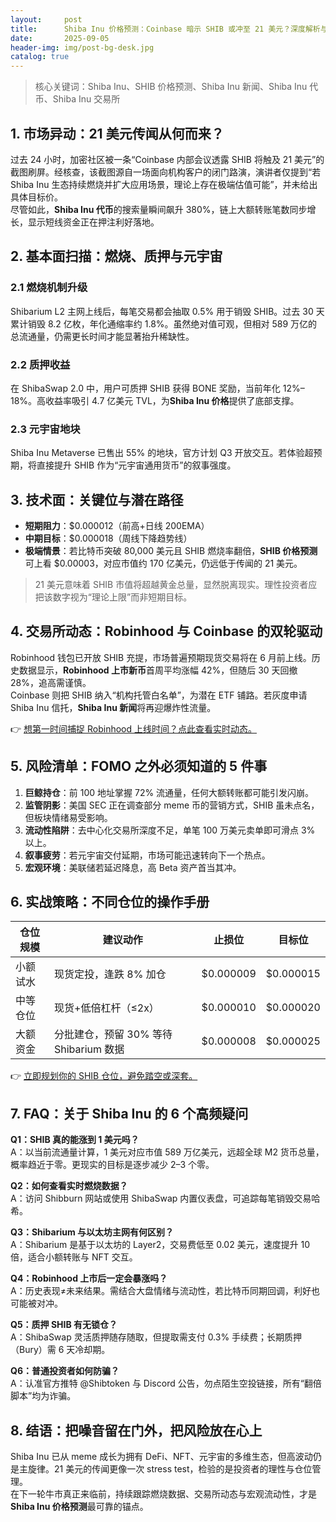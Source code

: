 ```yaml
---
layout:     post
title:      Shiba Inu 价格预测：Coinbase 暗示 SHIB 或冲至 21 美元？深度解析与风险指南
date:       2025-09-05
header-img: img/post-bg-desk.jpg
catalog: true
---
```


> 核心关键词：Shiba Inu、SHIB 价格预测、Shiba Inu 新闻、Shiba Inu 代币、Shiba Inu 交易所

## 1. 市场异动：21 美元传闻从何而来？

过去 24 小时，加密社区被一条“Coinbase 内部会议透露 SHIB 将触及 21 美元”的截图刷屏。经核查，该截图源自一场面向机构客户的闭门路演，演讲者仅提到“若 Shiba Inu 生态持续燃烧并扩大应用场景，理论上存在极端估值可能”，并未给出具体目标价。  
尽管如此，**Shiba Inu 代币**的搜索量瞬间飙升 380%，链上大额转账笔数同步增长，显示短线资金正在押注利好落地。

## 2. 基本面扫描：燃烧、质押与元宇宙

### 2.1 燃烧机制升级  
Shibarium L2 主网上线后，每笔交易都会抽取 0.5% 用于销毁 SHIB。过去 30 天累计销毁 8.2 亿枚，年化通缩率约 1.8%。虽然绝对值可观，但相对 589 万亿的总流通量，仍需更长时间才能显著抬升稀缺性。

### 2.2 质押收益  
在 ShibaSwap 2.0 中，用户可质押 SHIB 获得 BONE 奖励，当前年化 12%–18%。高收益率吸引 4.7 亿美元 TVL，为**Shiba Inu 价格**提供了底部支撑。

### 2.3 元宇宙地块  
Shiba Inu Metaverse 已售出 55% 的地块，官方计划 Q3 开放交互。若体验超预期，将直接提升 SHIB 作为“元宇宙通用货币”的叙事强度。

## 3. 技术面：关键位与潜在路径

- **短期阻力**：$0.000012（前高+日线 200EMA）  
- **中期目标**：$0.000018（周线下降趋势线）  
- **极端情景**：若比特币突破 80,000 美元且 SHIB 燃烧率翻倍，**SHIB 价格预测**可上看 $0.00003，对应市值约 170 亿美元，仍远低于传闻的 21 美元。

> 21 美元意味着 SHIB 市值将超越黄金总量，显然脱离现实。理性投资者应把该数字视为“理论上限”而非短期目标。

## 4. 交易所动态：Robinhood 与 Coinbase 的双轮驱动

Robinhood 钱包已开放 SHIB 充提，市场普遍预期现货交易将在 6 月前上线。历史数据显示，**Robinhood 上市新币**首周平均涨幅 42%，但随后 30 天回撤 28%，追高需谨慎。  
Coinbase 则把 SHIB 纳入“机构托管白名单”，为潜在 ETF 铺路。若灰度申请 Shiba Inu 信托，**Shiba Inu 新闻**将再迎爆炸性流量。

👉 [想第一时间捕捉 Robinhood 上线时间？点此查看实时动态。](https://okxdog.com/)

## 5. 风险清单：FOMO 之外必须知道的 5 件事

1. **巨鲸持仓**：前 100 地址掌握 72% 流通量，任何大额转账都可能引发闪崩。  
2. **监管阴影**：美国 SEC 正在调查部分 meme 币的营销方式，SHIB 虽未点名，但板块情绪易受影响。  
3. **流动性陷阱**：去中心化交易所深度不足，单笔 100 万美元卖单即可滑点 3% 以上。  
4. **叙事疲劳**：若元宇宙交付延期，市场可能迅速转向下一个热点。  
5. **宏观环境**：美联储若延迟降息，高 Beta 资产首当其冲。

## 6. 实战策略：不同仓位的操作手册

| 仓位规模 | 建议动作 | 止损位 | 目标位 |
| --- | --- | --- | --- |
| 小额试水 | 现货定投，逢跌 8% 加仓 | $0.000009 | $0.000015 |
| 中等仓位 | 现货+低倍杠杆（≤2x） | $0.000010 | $0.000020 |
| 大额资金 | 分批建仓，预留 30% 等待 Shibarium 数据 | $0.000008 | $0.000025 |

👉 [立即规划你的 SHIB 仓位，避免踏空或深套。](https://okxdog.com/)

## 7. FAQ：关于 Shiba Inu 的 6 个高频疑问

**Q1：SHIB 真的能涨到 1 美元吗？**  
A：以当前流通量计算，1 美元对应市值 589 万亿美元，远超全球 M2 货币总量，概率趋近于零。更现实的目标是逐步减少 2–3 个零。

**Q2：如何查看实时燃烧数据？**  
A：访问 Shibburn 网站或使用 ShibaSwap 内置仪表盘，可追踪每笔销毁交易哈希。

**Q3：Shibarium 与以太坊主网有何区别？**  
A：Shibarium 是基于以太坊的 Layer2，交易费低至 0.02 美元，速度提升 10 倍，适合小额转账与 NFT 交互。

**Q4：Robinhood 上市后一定会暴涨吗？**  
A：历史表现≠未来结果。需结合大盘情绪与流动性，若比特币同期回调，利好也可能被对冲。

**Q5：质押 SHIB 有无锁仓？**  
A：ShibaSwap 灵活质押随存随取，但提取需支付 0.3% 手续费；长期质押（Bury）需 6 天冷却期。

**Q6：普通投资者如何防骗？**  
A：认准官方推特 @Shibtoken 与 Discord 公告，勿点陌生空投链接，所有“翻倍脚本”均为诈骗。

## 8. 结语：把噪音留在门外，把风险放在心上

Shiba Inu 已从 meme 成长为拥有 DeFi、NFT、元宇宙的多维生态，但高波动仍是主旋律。21 美元的传闻更像一次 stress test，检验的是投资者的理性与仓位管理。  
在下一轮牛市真正来临前，持续跟踪燃烧数据、交易所动态与宏观流动性，才是**Shiba Inu 价格预测**最可靠的锚点。